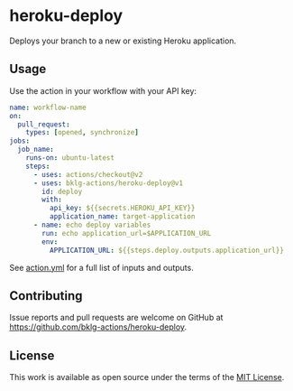 # heroku-deploy

Deploys your branch to a new or existing Heroku application.

## Usage

Use the action in your workflow with your API key:

```yaml
name: workflow-name
on:
  pull_request:
    types: [opened, synchronize]
jobs:
  job_name:
    runs-on: ubuntu-latest
    steps:
      - uses: actions/checkout@v2
      - uses: bklg-actions/heroku-deploy@v1
        id: deploy
        with:
          api_key: ${{secrets.HEROKU_API_KEY}}
          application_name: target-application
      - name: echo deploy variables
        run: echo application_url=$APPLICATION_URL
        env:
          APPLICATION_URL: ${{steps.deploy.outputs.application_url}}
```

See [action.yml](/bklg-actions/heroku-deploy/blob/master/action.yml) for a full list of inputs and outputs.

## Contributing

Issue reports and pull requests are welcome on GitHub at https://github.com/bklg-actions/heroku-deploy.

## License

This work is available as open source under the terms of the [MIT License](https://opensource.org/licenses/MIT).
